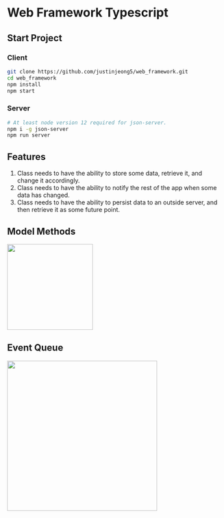 # Web Framework Typescript

## Start Project

### Client
```zsh
git clone https://github.com/justinjeong5/web_framework.git
cd web_framework
npm install
npm start
```
### Server
```zsh
# At least node version 12 required for json-server.
npm i -g json-server
npm run server
```

## Features

1. Class needs to have the ability to store some data, retrieve it, and change it accordingly.
2. Class needs to have the ability to notify the rest of the app when some data has changed.
3. Class needs to have the ability to persist data to an outside server, and then retrieve it as some future point.

## Model Methods
<a href="https://viewer.diagrams.net/?highlight=0000FF&edit=_blank&layers=1&nav=1&title=%5BWF%5DclassInterface.drawio#R7ZbJbtswEIafRoBzCKDVcY5ekrQoWgR1gLZHWqJlIZSoSvTWp%2B8MF4myHMQt4BoF7IvFf4aL5pufkBNM891TRcrVZ55Q5vhusnOCmeP7XhSF8IfKXin3nhbSKkt0UivMs19Ui65W11lC606i4JyJrOyKMS8KGouORqqKb7tpS866u5YkpT1hHhPWV79liVgpdRS5rf6BZunK7Oy5OpITk6yFekUSvrWk4MEJphXnQj3luyllWDxTFzXv8Y1oc7CKFuKUCeOn7z9Cz93VL18fP80Wo5ePzy%2B3vlplQ9hav3DMSF2DpFHKk4u9KYegO9hsshI5A8GDx1pU%2FJVOOeOVTAlG%2FiIYDiFCWJYWoMVwQArByYZWIoPSjnUgz5IEF55sV5mg85LEuMsWGgnXfaUixgq6MKj4ukhookfLjLG5PlPNGb6g1KxDJBEdJSHo%2Bv1gZ7p7s3BegwP6mPKcimoPKWaCIbg%2FGG%2FbhvBDra2sZjAa0T2YNku3mOBBk%2FoDakGP2nOVbYigaDQiiBOMDcHnioNT3sf4T2H1esaVvz7GpfydCePwRIzBuTCGPYwpFYMSiH0hOVUQoVRZkd7YA3hw7mBHt1jnC2D1v8J9lL8zwb2%2FNNyoB7cGuOsyQZse%2BFPj3XBY8UqzT9M%2F9cY9G81hjyYvBnQD73NoVcdHawINtiDxq4oMbtCzOG1IcoSQClko8PHEuZvdXKEfgx5dGvpdDzoQTlNaHSffcfGQIcC6JEWH7PDnGr%2F3JrGqIeZX6YIMXGwG2TlHn1T%2FTOQHbCFulyTP2F5Nz3nBa0m7k1LLL2lMcMtduy886d6LDj%2FaI6gMqvKLtBmZSkWyVqDM8BkPFmFxIijwe7lek2u64a%2BW8dtlFJEmYl2soI1lin25NqJCY1ZRVJpVpOdgpFyHsieHynk41t5Dses%2BDGr%2FYdByIEakB1HXLkTNlYJxYqu0bkRN%2BVFOtRxpTmxcaeYdRLU3MWpVTjn0FDZNqMHSejZC17aZFkd3bxGLLF25uI2FVky7uQkGVgxc3eipdYDDrpHDpnVssdvQOq%2FX%2BcqwcE8ozxqbXC%2Fm%2FsU8uvTFPOp%2FW5ENHegLGFyfZzW9sjvCLggvze6%2Bx26JZbzCOwGedz54jr4n25h1QwYPvwE%3D">
<img src="https://user-images.githubusercontent.com/44011462/136508586-0120246b-afc7-4e45-a335-263f79e4544a.png" width="200px" /></a>

## Event Queue
<a href="https://viewer.diagrams.net/?highlight=0000ff&edit=_blank&layers=1&nav=1&title=%5BFW%5DeventListeners.drawio#R7VlJj5swFP41aE6tWFNynCzTSt0OqdqZowMPcGNw5JhA5tfXEBNAzkKrlIxEuMD7%2FGzs9%2FktGM2axvlHhtbRV%2BoD0UzdzzVrppmm4Ti2uBXIbo%2BMDQmEDPtSqQYW%2BBUkqEs0xT5sWoqcUsLxug16NEnA4y0MMUaztlpASfutaxSCAiw8RFT0F%2FZ5tEddR6%2FxT4DDqHqzocuWGFXKEthEyKdZA7LmmjVllPL9U5xPgRTGq%2Byy7%2Fd0ovUwMQYJ79Lhdab%2FpN%2BDxMkew29P8GNlf0bvLDk3vqsWDL5YvxQp4xENaYLIvEYnjKaJD8WoupBqnS%2BUrgVoCPA3cL6TZKKUUwFFPCayFXLMnxvPL8VQ7x0pzXI5cinsKiHhbPfcFBq9CrHuVkpVv%2F36ikWdNJuENjRlHpyxVbX9EAuBn9EzD%2BQKrwAag5iP6MeAII637XkguT3Dg17NoHiQJP4FoXLcLSKpfNODR7C3elCI5pDzNi8bzugKppRQVqpYrrm0RiPREmBCGrjvgOvbAkcEh4nAPGFMEI2TLTCOhfc8yoYY%2B365abIIc1isUWnhTMQKZSPJiYsBID%2FPlWpb2cGVriZjjVG5XlZ77gGLGl5r6%2F%2BJDVNhQ3MmHZi4pl0VVvXyUlkNyus6TJijy1TYfTJhK0xMESFL5K3%2BxTFGngvL4IhjIHAD7%2B05hqVfpsPtkw5n2HR0CFS90jE6EqdmQ4hT9luLUx%2FuBVnngsztWJCNb1mQuWpBFlGxZwdZkLm3LsjG94LsNBW9BjrjWG08iJyjFGM3p2J8Tzqdk04Vri4fA5zYBf2knWqazbwT03QDQ809B%2Fe53WGAejYz0ORzjIteI56pJp9BfX%2Fql%2Fno9fvTVI9nhlIMdAhTV3INIdZ%2FG8q2xj8ba%2F4H">
  <img src="https://user-images.githubusercontent.com/44011462/136513060-5f194dc3-a9f6-4d58-8575-76e4817a4a53.png" width="350px"/>
</a>